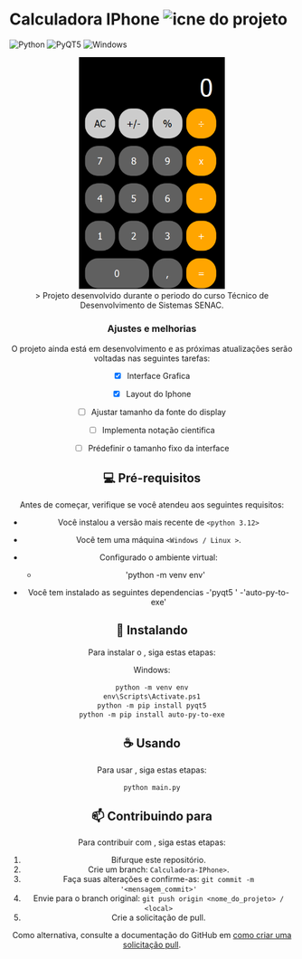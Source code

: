 # Calculadora IPhone <img src="calculator.ico" width="32" alt="icne do projeto">


  ![Python](https://img.shields.io/badge/python-3776AB?style=for-he-badge&logo=python&logoColor=white)
  ![PyQT5](https://img.shields.io/badge/Qt-%23217346.svg?styte=for-the-badge&logo=Qt&logoColor=white)
  ![Windows](https://img.shields.io/badge/Windows-0078D6?style=for-the-badge&logo=windows&logoColor=white)



<div align="center">
<img src="tela1.png" width="258" alt="Exemplo imagem">
<div>
> Projeto desenvolvido durante o periodo do curso Técnico de Desenvolvimento de Sistemas SENAC.

### Ajustes e melhorias

O projeto ainda está em desenvolvimento e as próximas atualizações serão voltadas nas seguintes tarefas:

- [x] Interface Grafica
- [x] Layout do Iphone
- [ ] Ajustar tamanho da fonte do display
- [ ] Implementa notação cientifica
- [ ] Prédefinir o tamanho fixo da interface


## 💻 Pré-requisitos

Antes de começar, verifique se você atendeu aos seguintes requisitos:

- Você instalou a versão mais recente de `<python 3.12>`

- Você tem uma máquina `<Windows / Linux >`. 

- Configurado o ambiente virtual:
  - 'python -m venv env'

- Você tem instalado as seguintes dependencias
  -'pyqt5 '
  -'auto-py-to-exe' 

## 🚀 Instalando <Calculadora IPhone>

Para instalar o <Calculadora IPhone>, siga estas etapas:

Windows:

```
python -m venv env
env\Scripts\Activate.ps1
python -m pip install pyqt5
python -m pip install auto-py-to-exe

```

## ☕ Usando <calculado Iphone>

Para usar <Calculadora IPhone>, siga estas etapas:

```
python main.py

```

## 📫 Contribuindo para <Calculadora IPhone>

Para contribuir com <Calculadora IPhone>, siga estas etapas:

1. Bifurque este repositório.
2. Crie um branch: `Calculadora-IPhone>`.
3. Faça suas alterações e confirme-as: `git commit -m '<mensagem_commit>'`
4. Envie para o branch original: `git push origin <nome_do_projeto> / <local>`
5. Crie a solicitação de pull.

Como alternativa, consulte a documentação do GitHub em [como criar uma solicitação pull](https://help.github.com/en/github/collaborating-with-issues-and-pull-requests/creating-a-pull-request).

<!-- ## 🤝 Colaboradores

Agradecemos às seguintes pessoas que contribuíram para este projeto:

<table>
  <tr>
    <td align="center">
      <a href="#" title="Otávio Henrique">
        <img src="https://avatars.githubusercontent.com/u/164201968?v=4" width="100px;" alt="Foto do Otavio no GitHub"/><br>
        <sub>
          <b>Otavio Henrique</b>
        </sub>
      </a>
    </td>
  </tr>
</table> -->
